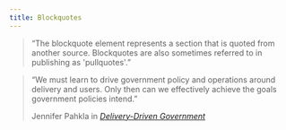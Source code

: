 ```yaml
---
title: Blockquotes
---
```


<div class="preview">
  <blockquote class="blockquote">
    <p>
      “The blockquote element represents a section that is quoted from another source. Blockquotes are also sometimes referred to in publishing as 'pullquotes'.”
    </p>
  </blockquote>  
</div>

<div class="preview">
  <blockquote class="blockquote" cite="https://www.codeforamerica.org/deliverydriven">
    <p>
      “We must learn to drive government policy and operations around delivery and users. Only then can we effectively achieve the goals government policies intend.”
    </p>
    <footer class="blockquote__footer">
      Jennifer Pahkla in <cite title="Delivery-Driven Government"><a href="https://www.codeforamerica.org/deliverydriven">Delivery-Driven Government</a></cite>
    </footer>
  </blockquote>  
</div>
